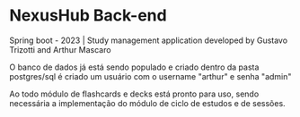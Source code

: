 # NexusHub Back-end
Spring boot - 2023 | Study management application developed by Gustavo Trizotti and Arthur Mascaro

O banco de dados já está sendo populado e criado dentro da pasta postgres/sql
é criado um usuário com o username "arthur" e senha "admin"

Ao todo módulo de flashcards e decks está pronto para uso, sendo necessária a implementação do módulo de ciclo de estudos e de sessões.


